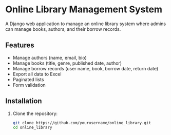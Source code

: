 # Online Library Management System

A Django web application to manage an online library system where admins can manage books, authors, and their borrow records.

## Features

- Manage authors (name, email, bio)
- Manage books (title, genre, published date, author)
- Manage borrow records (user name, book, borrow date, return date)
- Export all data to Excel
- Paginated lists
- Form validation

## Installation

1. Clone the repository:
   ```bash
   git clone https://github.com/yourusername/online_library.git
   cd online_library